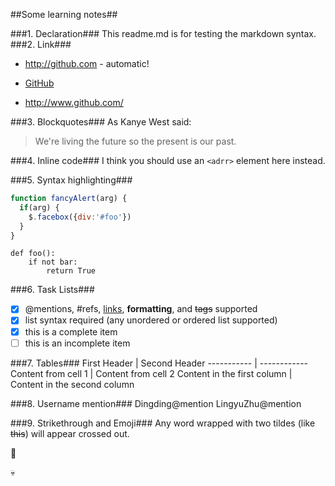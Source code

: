##Some learning notes##

###1. Declaration###
  This readme.md is for testing the markdown syntax.
###2. Link###
  * http://github.com - automatic!

  * [GitHub](http://github.com)

  * http://www.github.com/

###3. Blockquotes###
As Kanye West said:
> We're living the future so
> the present is our past.

###4. Inline code###
I think you should use an
`<adrr>` element here instead.

###5. Syntax highlighting###
```javascript
function fancyAlert(arg) {
  if(arg) {
    $.facebox({div:'#foo'})
  }
}
```
    def foo():
        if not bar:
            return True
            
###6. Task Lists###
- [x] @mentions, #refs, [links](), **formatting**, and <del>tags</del> supported
- [x] list syntax required (any unordered or ordered list supported)
- [x] this is a complete item
- [ ] this is an incomplete item

###7. Tables###
First Header | Second Header
----------- | ------------
Content from cell 1 | Content from cell 2
Content in the first column | Content in the second column

###8. Username mention###
Dingding@mention
LingyuZhu@mention

###9. Strikethrough and Emoji###
Any word wrapped with two tildes (like ~~this~~) will appear crossed out.

:whale2:

:skull:
